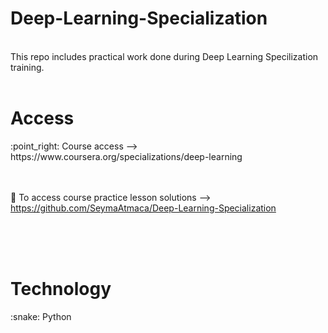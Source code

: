 # Deep-Learning-Specialization

<br> This repo includes practical work done during Deep Learning Specilization training. <br><br>

<h1> Access </h1>
:point_right: Course access --> https://www.coursera.org/specializations/deep-learning 

<br><br>
:eyes: To access course practice lesson solutions --> https://github.com/SeymaAtmaca/Deep-Learning-Specialization

<br>
<br> <br> 

<h1>Technology </h1> 
:snake: Python 

<br>
